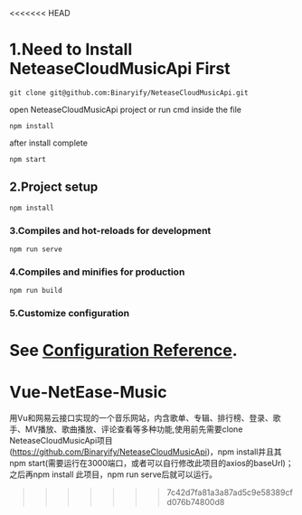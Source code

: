 <<<<<<< HEAD
# 1.Need to Install NeteaseCloudMusicApi First
```
git clone git@github.com:Binaryify/NeteaseCloudMusicApi.git
```
open NeteaseCloudMusicApi project or run cmd inside the file
```
npm install
```
after install complete 
```
npm start
```


## 2.Project setup
```
npm install
```

### 3.Compiles and hot-reloads for development
```
npm run serve
```

### 4.Compiles and minifies for production
```
npm run build
```

### 5.Customize configuration
See [Configuration Reference](https://cli.vuejs.org/config/).
=======
# Vue-NetEase-Music
用Vu和网易云接口实现的一个音乐网站，内含歌单、专辑、排行榜、登录、歌手、MV播放、歌曲播放、评论查看等多种功能,使用前先需要clone NeteaseCloudMusicApi项目(https://github.com/Binaryify/NeteaseCloudMusicApi)，npm install并且其npm start(需要运行在3000端口，或者可以自行修改此项目的axios的baseUrl)；之后再npm install 此项目，npm run serve后就可以运行。
>>>>>>> 7c42d7fa81a3a87ad5c9e58389cfd076b74800d8
